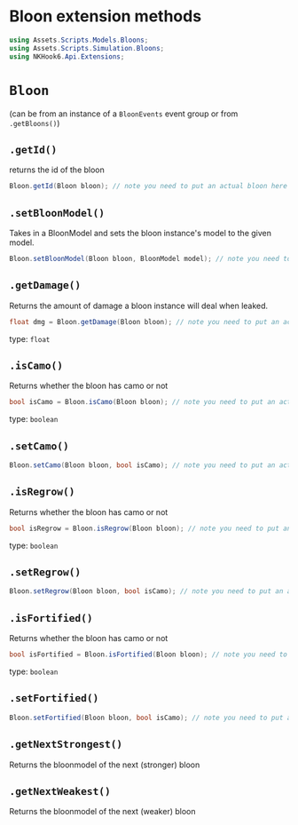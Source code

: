 # Bloon extension methods
```cs
using Assets.Scripts.Models.Bloons;
using Assets.Scripts.Simulation.Bloons;
using NKHook6.Api.Extensions;
```

# `Bloon`

(can be from an instance of a `BloonEvents` event group or from `.getBloons()`)

## `.getId()`

returns the id of the bloon

```cs
Bloon.getId(Bloon bloon); // note you need to put an actual bloon here
```


## `.setBloonModel()`
Takes in a BloonModel and sets the bloon instance's model to the given model.

```cs
Bloon.setBloonModel(Bloon bloon, BloonModel model); // note you need to put an actual bloon/bloonModel here
```

## `.getDamage()`

Returns the amount of damage a bloon instance will deal when leaked.

```cs
float dmg = Bloon.getDamage(Bloon bloon); // note you need to put an actual bloon here
```

type: `float`

## `.isCamo()`

Returns whether the bloon has camo or not


```cs
bool isCamo = Bloon.isCamo(Bloon bloon); // note you need to put an actual bloon here
```

type: `boolean`

## `.setCamo()`

```cs
Bloon.setCamo(Bloon bloon, bool isCamo); // note you need to put an actual bloon here
```

## `.isRegrow()`

Returns whether the bloon has camo or not


```cs
bool isRegrow = Bloon.isRegrow(Bloon bloon); // note you need to put an actual bloon here
```

type: `boolean`

## `.setRegrow()`

```cs
Bloon.setRegrow(Bloon bloon, bool isCamo); // note you need to put an actual bloon here
```

## `.isFortified()`

Returns whether the bloon has camo or not


```cs
bool isFortified = Bloon.isFortified(Bloon bloon); // note you need to put an actual bloon here
```

type: `boolean`

## `.setFortified()`

```cs
Bloon.setFortified(Bloon bloon, bool isCamo); // note you need to put an actual bloon here
```

## `.getNextStrongest()`

Returns the bloonmodel of the next (stronger) bloon

## `.getNextWeakest()`

Returns the bloonmodel of the next (weaker) bloon
